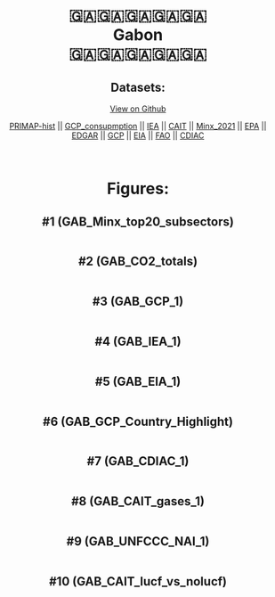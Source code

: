 
<center>
<h1 align="center">
🇬🇦🇬🇦🇬🇦🇬🇦🇬🇦
<br>
Gabon
<br>
🇬🇦🇬🇦🇬🇦🇬🇦🇬🇦
</h1>
<h2>Datasets:</h2>
<p><a href="https://github.com/dquintani/GreenhouseData/tree/master/country_data/GAB_Gabon/data">View on Github</a>
<br></p><p><a href="data/GAB_PRIMAP-hist.csv">PRIMAP-hist</a> || <a href="data/GAB_GCP_consupmption.csv">GCP_consupmption</a> || <a href="data/GAB_IEA.csv">IEA</a> || <a href="data/GAB_CAIT.csv">CAIT</a> || <a href="data/GAB_Minx_2021.csv">Minx_2021</a> || <a href="data/GAB_EPA.csv">EPA</a> || <a href="data/GAB_EDGAR.csv">EDGAR</a> || <a href="data/GAB_GCP.csv">GCP</a> || <a href="data/GAB_EIA.csv">EIA</a> || <a href="data/GAB_FAO.csv">FAO</a> || <a href="data/GAB_CDIAC.csv">CDIAC</a></p><p><br></p>
<h1>Figures:</h1><h2>#1 (GAB_Minx_top20_subsectors)</h2>
<p><img alt="" src="figures/GAB_Minx_top20_subsectors.png" /></p><h2>#2 (GAB_CO2_totals)</h2>
<p><img alt="" src="figures/GAB_CO2_totals.png" /></p><h2>#3 (GAB_GCP_1)</h2>
<p><img alt="" src="figures/GAB_GCP_1.png" /></p><h2>#4 (GAB_IEA_1)</h2>
<p><img alt="" src="figures/GAB_IEA_1.png" /></p><h2>#5 (GAB_EIA_1)</h2>
<p><img alt="" src="figures/GAB_EIA_1.png" /></p><h2>#6 (GAB_GCP_Country_Highlight)</h2>
<p><img alt="" src="figures/GAB_GCP_Country_Highlight.png" /></p><h2>#7 (GAB_CDIAC_1)</h2>
<p><img alt="" src="figures/GAB_CDIAC_1.png" /></p><h2>#8 (GAB_CAIT_gases_1)</h2>
<p><img alt="" src="figures/GAB_CAIT_gases_1.png" /></p><h2>#9 (GAB_UNFCCC_NAI_1)</h2>
<p><img alt="" src="figures/GAB_UNFCCC_NAI_1.png" /></p><h2>#10 (GAB_CAIT_lucf_vs_nolucf)</h2>
<p><img alt="" src="figures/GAB_CAIT_lucf_vs_nolucf.png" /></p>